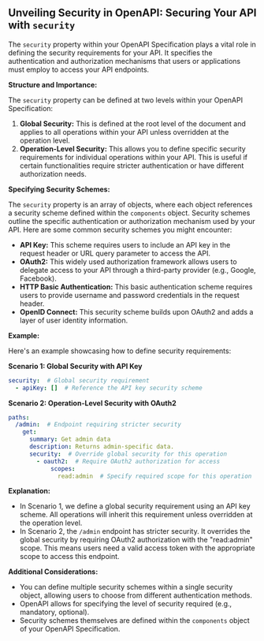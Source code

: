 ## Unveiling Security in OpenAPI: Securing Your API with `security`

The `security` property within your OpenAPI Specification plays a vital role in defining the security requirements for your API. It specifies the authentication and authorization mechanisms that users or applications must employ to access your API endpoints. 

**Structure and Importance:**

The `security` property can be defined at two levels within your OpenAPI Specification:

1. **Global Security:**  This is defined at the root level of the document and applies to all operations within your API unless overridden at the operation level.
2. **Operation-Level Security:**  This allows you to define specific security requirements for individual operations within your API. This is useful if certain functionalities require stricter authentication or have different authorization needs.

**Specifying Security Schemes:**

The `security` property is an array of objects, where each object references a security scheme defined within the `components` object. Security schemes outline the specific authentication or authorization mechanism used by your API. Here are some common security schemes you might encounter:

* **API Key:**  This scheme requires users to include an API key in the request header or URL query parameter to access the API.
* **OAuth2:**  This widely used authorization framework allows users to delegate access to your API through a third-party provider (e.g., Google, Facebook).
* **HTTP Basic Authentication:**  This basic authentication scheme requires users to provide username and password credentials in the request header.
* **OpenID Connect:**  This security scheme builds upon OAuth2 and adds a layer of user identity information.

**Example:**

Here's an example showcasing how to define security requirements:

**Scenario 1: Global Security with API Key**

```yaml
security:  # Global security requirement
  - apiKey: []  # Reference the API key security scheme
```

**Scenario 2: Operation-Level Security with OAuth2**

```yaml
paths:
  /admin:  # Endpoint requiring stricter security
    get:
      summary: Get admin data
      description: Returns admin-specific data.
      security:  # Override global security for this operation
        - oauth2:  # Require OAuth2 authorization for access
            scopes:
              read:admin  # Specify required scope for this operation
```

**Explanation:**

* In Scenario 1, we define a global security requirement using an API key scheme. All operations will inherit this requirement unless overridden at the operation level.
* In Scenario 2, the `/admin` endpoint has stricter security. It overrides the global security by requiring OAuth2 authorization with the "read:admin" scope. This means users need a valid access token with the appropriate scope to access this endpoint.

**Additional Considerations:**

* You can define multiple security schemes within a single security object, allowing users to choose from different authentication methods.
* OpenAPI allows for specifying the level of security required (e.g., mandatory, optional).
* Security schemes themselves are defined within the `components` object of your OpenAPI Specification.